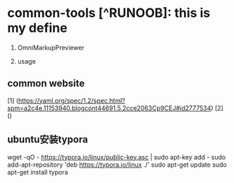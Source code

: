 # common-tools [^RUNOOB]: this is my define

1. OmniMarkupPreviewer

2. usage 

## common website

[1] (https://yaml.org/spec/1.2/spec.html?spm=a2c4e.11153940.blogcont44691.5.2cce2063Cp9CEJ#id2777534)
[2] ()


## ubuntu安装typora

wget -qO - https://typora.io/linux/public-key.asc | sudo apt-key add -
sudo add-apt-repository 'deb https://typora.io/linux ./'
sudo apt-get update
sudo apt-get install typora
